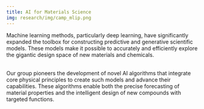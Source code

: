```yaml
---
title: AI for Materials Science
img: research/img/camp_mlip.png
---
```


Machine learning methods, particularly deep learning, have significantly expanded the toolbox for constructing predictive and generative scientific models. These models make it possible to accurately and efficiently explore the gigantic design space of new materials and chemicals. <br><br>

Our group pioneers the development of novel AI algorithms that integrate core physical principles to create such models and advance their capabilities. These algorithms enable both the precise forecasting of material properties and the intelligent design of new compounds with targeted functions.

